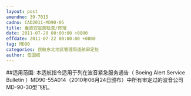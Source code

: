 ```yaml
---
layout: post
amendno: 39-7015
cadno: CAD2011-MD90-05
title: 垂直安定面检查/修理
date: 2011-07-20 00:00:00 +0800
effdate: 2011-07-22 00:00:00 +0800
tag: MD90
categories: 民航东北地区管理局适航审定处
author: 任国权
---
```


##适用范围:
本适航指令适用于列在波音紧急服务通告（ Boeing Alert Service Bulletin ）MD90-55A014（2010年06月24日颁布）中所有审定过的波音公司MD-90-30型飞机。

